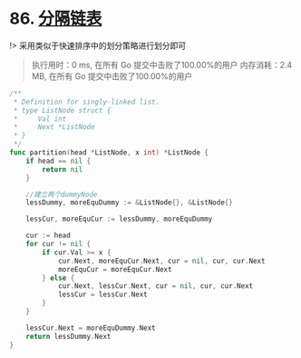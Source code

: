 # 86. [分隔链表](https://leetcode-cn.com/problems/partition-list/)

!> 采用类似于快速排序中的划分策略进行划分即可


> 执行用时：0 ms, 在所有 Go 提交中击败了100.00%的用户
> 内存消耗：2.4 MB, 在所有 Go 提交中击败了100.00%的用户

```go
/**
 * Definition for singly-linked list.
 * type ListNode struct {
 *     Val int
 *     Next *ListNode
 * }
 */
func partition(head *ListNode, x int) *ListNode {
    if head == nil {
        return nil
    }

    //建立两个dummyNode
    lessDummy, moreEquDummy := &ListNode{}, &ListNode{}

    lessCur, moreEquCur := lessDummy, moreEquDummy

    cur := head
    for cur != nil {
        if cur.Val >= x {
            cur.Next, moreEquCur.Next, cur = nil, cur, cur.Next
            moreEquCur = moreEquCur.Next
        } else {
            cur.Next, lessCur.Next, cur = nil, cur, cur.Next
            lessCur = lessCur.Next
        }
    }

    lessCur.Next = moreEquDummy.Next
    return lessDummy.Next
}
```